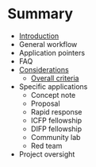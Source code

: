 # Summary

* [Introduction](README.md)
* General workflow
* Application pointers
* FAQ
* [Considerations](chapter1.md)
  * [Overall criteria](overall-criteria.md)
* Specific applications
  * Concept note
  * Proposal
  * Rapid response
  * ICFP fellowship
  * DIFP fellowship
  * Community lab
  * Red team
* Project oversight



